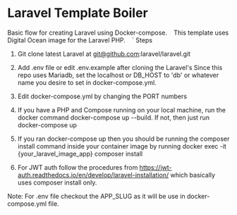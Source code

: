 # Laravel Template Boiler
Basic flow for creating Laravel using Docker-compose.
`
`
This template uses Digital Ocean image for the Laravel PHP.
`
`
`
Steps

1. Git clone latest Laravel at git@github.com:laravel/laravel.git
2. Add .env file or edit .env.example after cloning the Laravel's 
   Since this repo uses Mariadb, set the localhost or DB_HOST to 'db' or whatever name you desire to set in docker-compose.yml.
3. Edit docker-compose.yml by changing the PORT numbers
4. If you have a PHP and Compose running on your local machine, run the docker command
    docker-compose up --build. If not, then just run docker-compose up
5. If you ran docker-compose up then you should be running the composer install command inside your
    container image by running
    docker exec -it {your_laravel_image_app} composer install

6. For JWT auth  follow the procedures from https://jwt-auth.readthedocs.io/en/develop/laravel-installation/
    which basically uses composer install only.

Note: For .env file checkout the APP_SLUG as it will be use in docker-compose.yml file.

